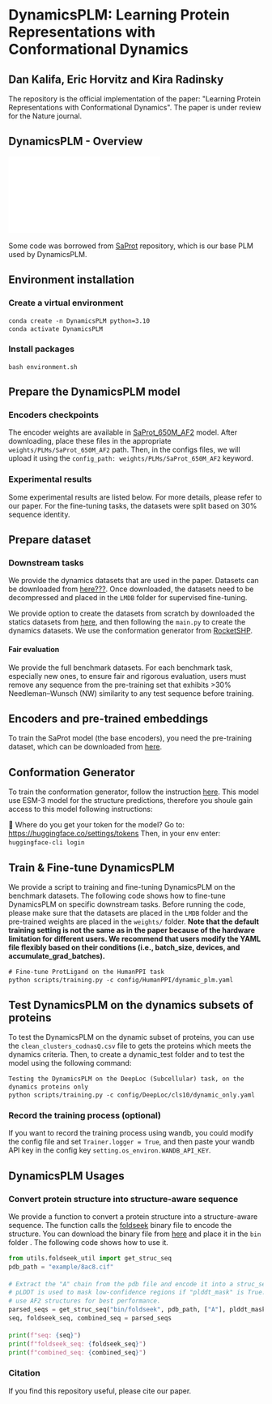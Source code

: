 # DynamicsPLM: Learning Protein Representations with Conformational Dynamics
## Dan Kalifa, Eric Horvitz and Kira Radinsky

The repository is the official implementation of the paper: "Learning Protein Representations with Conformational Dynamics".
The paper is under review for the Nature journal.

## DynamicsPLM - Overview
![](figures/DynamicsPLM.pdf)

Some code was borrowed from [SaProt](https://github.com/westlake-repl/SaProt) repository, which is our base PLM used by DynamicsPLM. 

## Environment installation
### Create a virtual environment
```
conda create -n DynamicsPLM python=3.10
conda activate DynamicsPLM
```
### Install packages
```
bash environment.sh  
```

## Prepare the DynamicsPLM model
### Encoders checkpoints
The encoder weights are available in [SaProt_650M_AF2](https://huggingface.co/westlake-repl/SaProt_650M_AF2) model.
After downloading, place these files in the appropriate `weights/PLMs/SaProt_650M_AF2` path.
Then, in the configs files, we will upload it using the `config_path: weights/PLMs/SaProt_650M_AF2` keyword.

### Experimental results
Some experimental results are listed below. For more details, please refer to our paper. For the fine-tuning tasks, the datasets were split based on 30% sequence identity.

## Prepare dataset
### Downstream tasks
We provide the dynamics datasets that are used in the paper. Datasets can be downloaded from 
[here???](???).
Once downloaded, the datasets need to be decompressed and placed in the `LMDB` folder for supervised fine-tuning.

We provide option to create the datasets from scratch by downloaded the statics datasets from 
[here](https://drive.google.com/drive/folders/11dNGqPYfLE3M-Mbh4U7IQpuHxJpuRr4g?usp=sharing), and then following the `main.py` to create the dynamics datasets.
We use the conformation generator from [RocketSHP](https://github.com/samsledje/RocketSHP/tree/main).

#### Fair evaluation 
We provide the full benchmark datasets. For each benchmark task, especially new ones, to ensure fair and rigorous evaluation, users must remove any sequence from the pre-training set that exhibits >30% Needleman–Wunsch (NW) similarity to any test sequence before training.

## Encoders and pre-trained embeddings
To train the SaProt model (the base encoders), you need the pre-training dataset, which can be downloaded from
[here](https://huggingface.co/datasets/westlake-repl/AF2_UniRef50).

## Conformation Generator
To train the conformation generator, follow the instruction [here](https://github.com/samsledje/RocketSHP/tree/main).
This model use ESM-3 model for the structure predictions, therefore you shoule gain access to this model following instructions:

🔐 Where do you get your token for the model?
Go to: https://huggingface.co/settings/tokens
Then, in your env enter: `huggingface-cli login`


## Train & Fine-tune DynamicsPLM
We provide a script to training and fine-tuning DynamicsPLM on the benchmark datasets. The following code shows how to fine-tune DynamicsPLM on specific
downstream tasks. Before running the code, please make sure that the datasets are placed in the `LMDB` folder and the
pre-trained weights are placed in the `weights/` folder.
**Note that the default training setting is not the same as in the paper because of the hardware limitation for different users. We recommend that users modify the YAML file flexibly based on their conditions (i.e., batch_size, devices, and accumulate_grad_batches).**

```
# Fine-tune ProtLigand on the HumanPPI task
python scripts/training.py -c config/HumanPPI/dynamic_plm.yaml
```


## Test DynamicsPLM on the dynamics subsets of proteins
To test the DynamicsPLM on the dynamic subset of proteins, you can use the `clean_clusters_codnasQ.csv` file to gets the proteins which meets the dynamics criteria.
Then, to create a dynamic_test folder and to test the model using the following command:

```
Testing the DynamicsPLM on the DeepLoc (Subcellular) task, on the dynamics proteins only
python scripts/training.py -c config/DeepLoc/cls10/dynamic_only.yaml
```


### Record the training process (optional)
If you want to record the training process using wandb, you could modify the config file and set `Trainer.logger = True`, and then paste your wandb API key in the config key `setting.os_environ.WANDB_API_KEY`.


## DynamicsPLM Usages

### Convert protein structure into structure-aware sequence
We provide a function to convert a protein structure into a structure-aware sequence. The function calls the 
[foldseek](https://github.com/steineggerlab/foldseek) 
binary file to encode the structure. You can download the binary file from [here](https://drive.google.com/file/d/1B_9t3n_nlj8Y3Kpc_mMjtMdY0OPYa7Re/view?usp=sharing) and place it in the `bin` folder
. The following code shows how to use it.
```python
from utils.foldseek_util import get_struc_seq
pdb_path = "example/8ac8.cif"

# Extract the "A" chain from the pdb file and encode it into a struc_seq
# pLDDT is used to mask low-confidence regions if "plddt_mask" is True. Please set it to True when
# use AF2 structures for best performance.
parsed_seqs = get_struc_seq("bin/foldseek", pdb_path, ["A"], plddt_mask=False)["A"]
seq, foldseek_seq, combined_seq = parsed_seqs

print(f"seq: {seq}")
print(f"foldseek_seq: {foldseek_seq}")
print(f"combined_seq: {combined_seq}")
```

### Citation
If you find this repository useful, please cite our paper.
